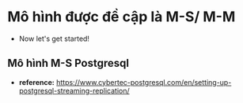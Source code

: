
# Mô hình được đề cập là M-S/ M-M

- Now let's get started!

## Mô hình M-S Postgresql

- **reference:** https://www.cybertec-postgresql.com/en/setting-up-postgresql-streaming-replication/
